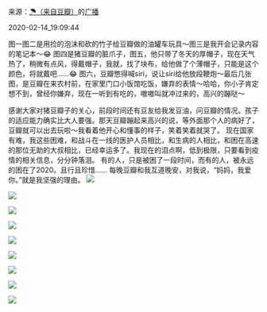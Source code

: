 来源：[☂（来自豆瓣）](https://www.douban.com/people/64903057/)的[广播](https://www.douban.com/people/64903057/status/2810799230/)


2020-02-14_19:09:44


图一图二是用捡的泡沫和砍的竹子给豆瓣做的油罐车玩具～图三是我开会记录内容的笔记本～😂
图四是猪豆瓣的脏爪子，图五，他只带了冬天的厚帽子，现在天气热了，稍微有点风，得戴帽子，我就，找了块布，给他做了个薄帽子，只能是这个颜色，将就戴吧……😂
图六，豆瓣憋得喊siri，说让siri给他放段鞭炮～最后几张图，是豆瓣在来农村前，在家里门口小饭馆吃饭，嫌弃的表情～哈哈，你小子肯定想不到，曾经你嫌弃，现在一听到有吃的，嗷嗷叫就冲过来的，高兴的蹦哒～

感谢大家对猪豆瓣子的关心，前段时间还有豆友给我发豆油，问豆瓣的情况。孩子的适应能力确实比大人要强。那天豆瓣蹦起来高兴的说，等外面那个人的病好了，豆瓣就可以出去玩啦～我看着他开心和懂事的样子，笑着笑着就哭了。
现在国家有难，我这些困难，和战斗在一线的医护人员相比，和生病的人相比，和困在高速的那位无助的大叔相比，已经幸运多了。我现在的泪点啊，低到极限，只要看到疫情的相关信息，分分钟落泪。
有的人，只是被困了一段时间，而有的人，被永远的困在了2020。且行且珍惜……
每晚豆瓣和我互道晚安，对我说，“妈妈，我爱你。”就是我坚强的理由。
![](./pic/2020-02-14_19:09:44-☂的广播1.jpg)  

![](./pic/2020-02-14_19:09:44-☂的广播2.jpg)  

![](./pic/2020-02-14_19:09:44-☂的广播3.jpg)  

![](./pic/2020-02-14_19:09:44-☂的广播4.jpg)  

![](./pic/2020-02-14_19:09:44-☂的广播5.jpg)  

![](./pic/2020-02-14_19:09:44-☂的广播6.jpg)  

![](./pic/2020-02-14_19:09:44-☂的广播7.jpg)  

![](./pic/2020-02-14_19:09:44-☂的广播8.jpg)  

![](./pic/2020-02-14_19:09:44-☂的广播9.jpg)  

